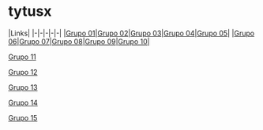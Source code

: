# tytusx

|Links|
|-|-|-|-|-|
|[Grupo 01](https://tytusdb.github.io/tytusx/20211SVAC/G01/)|[Grupo 02](https://tytusdb.github.io/tytusx/20211SVAC/G02/)|[Grupo 03](https://tytusdb.github.io/tytusx/20211SVAC/G03/)|[Grupo 04](https://tytusdb.github.io/tytusx/20211SVAC/G04/)|[Grupo 05](https://tytusdb.github.io/tytusx/20211SVAC/G05/docs/)|
|[Grupo 06](https://tytusdb.github.io/tytusx/20211SVAC/G06/)|[Grupo 07](https://tytusdb.github.io/tytusx/20211SVAC/G07/FRONTEND/)|[Grupo 08](https://tytusdb.github.io/tytusx/20211SVAC/G08/)|[Grupo 09](https://tytusdb.github.io/tytusx/20211SVAC/G09/)|[Grupo 10](https://tytusdb.github.io/tytusx/20211SVAC/G10/)|



[Grupo 11](https://tytusdb.github.io/tytusx/20211SVAC/G11/)

[Grupo 12](https://tytusdb.github.io/tytusx/20211SVAC/G12/)

[Grupo 13](https://tytusdb.github.io/tytusx/20211SVAC/G13/)

[Grupo 14](https://tytusdb.github.io/tytusx/20211SVAC/G14/)

[Grupo 15](https://tytusdb.github.io/tytusx/20211SVAC/G15/)

